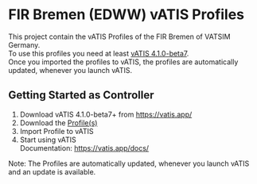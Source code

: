 # FIR Bremen (EDWW) vATIS Profiles

This project contain the vATIS Profiles of the FIR Bremen of VATSIM Germany.  
To use this profiles you need at least [vATIS 4.1.0-beta7](https://vatis.app/).  
Once you imported the profiles to vATIS, the profiles are automatically updated, whenever you launch vATIS.  

## Getting Started as Controller
1. Download vATIS 4.1.0-beta7+ from https://vatis.app/  
2. Download the [Profile(s)](#profile-files)
3. Import Profile to vATIS  
4. Start using vATIS  
Documentation: https://vatis.app/docs/  

Note: The Profiles are automatically updated, whenever you launch vATIS and an update is available.  
